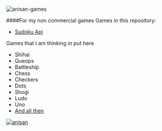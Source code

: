 
![anisan-games](https://raw.githubusercontent.com/AnisanWesley/anisan-core/master/images/logos/anisan-games.png)

####For my non commercial games
Games in this repository:

* [Sudoku Api](https://github.com/AnisanWesley/anisan-games/tree/master/Sudoku)

Games that I am thinking in put here

* Shihai
* Queops
* Battleship
* Chess
* Checkers
* Dots
* Shogi 
* Ludo
* Uno
* [And all then](http://pt.wikipedia.org/wiki/Anexo:Lista_de_jogos_de_tabuleiro)

[![anisan](https://raw.githubusercontent.com/AnisanWesley/anisan-core/master/images/logos/avatar48x48.jpg)](https://github.com/AnisanWesley/anisan-core)